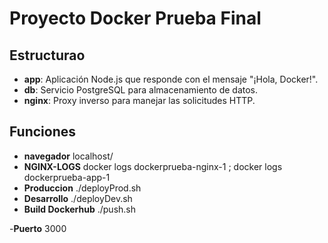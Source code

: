 # Proyecto Docker Prueba Final


## **Estructurao**
- **app**: Aplicación Node.js que responde con el mensaje "¡Hola, Docker!".
- **db**: Servicio PostgreSQL para almacenamiento de datos.
- **nginx**: Proxy inverso para manejar las solicitudes HTTP.

## **Funciones**
- **navegador** localhost/
- **NGINX-LOGS** docker logs dockerprueba-nginx-1 ; docker logs dockerprueba-app-1
- **Produccion** ./deployProd.sh
- **Desarrollo** ./deployDev.sh
- **Build Dockerhub** ./push.sh

-**Puerto** 3000
